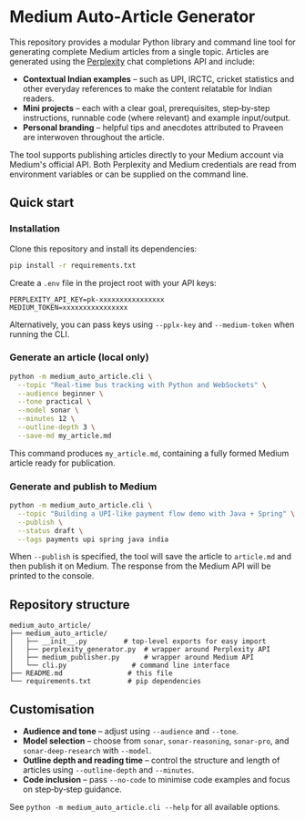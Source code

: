 # Medium Auto‑Article Generator

This repository provides a modular Python library and command line tool for
generating complete Medium articles from a single topic. Articles are generated
using the [Perplexity](https://www.perplexity.ai) chat completions API and
include:

* **Contextual Indian examples** – such as UPI, IRCTC, cricket statistics and
  other everyday references to make the content relatable for Indian readers.
* **Mini projects** – each with a clear goal, prerequisites, step‑by‑step
  instructions, runnable code (where relevant) and example input/output.
* **Personal branding** – helpful tips and anecdotes attributed to Praveen are
  interwoven throughout the article.

The tool supports publishing articles directly to your Medium account via
Medium's official API. Both Perplexity and Medium credentials are read from
environment variables or can be supplied on the command line.

## Quick start

### Installation

Clone this repository and install its dependencies:

```bash
pip install -r requirements.txt
```

Create a `.env` file in the project root with your API keys:

```dotenv
PERPLEXITY_API_KEY=pk-xxxxxxxxxxxxxxxx
MEDIUM_TOKEN=xxxxxxxxxxxxxxxx
```

Alternatively, you can pass keys using `--pplx-key` and `--medium-token` when
running the CLI.

### Generate an article (local only)

```bash
python -m medium_auto_article.cli \
  --topic "Real‑time bus tracking with Python and WebSockets" \
  --audience beginner \
  --tone practical \
  --model sonar \
  --minutes 12 \
  --outline-depth 3 \
  --save-md my_article.md
```

This command produces `my_article.md`, containing a fully formed Medium article
ready for publication.

### Generate and publish to Medium

```bash
python -m medium_auto_article.cli \
  --topic "Building a UPI‑like payment flow demo with Java + Spring" \
  --publish \
  --status draft \
  --tags payments upi spring java india
```

When `--publish` is specified, the tool will save the article to `article.md`
and then publish it on Medium. The response from the Medium API will be
printed to the console.

## Repository structure

```text
medium_auto_article/
├── medium_auto_article/
│   ├── __init__.py         # top‑level exports for easy import
│   ├── perplexity_generator.py  # wrapper around Perplexity API
│   ├── medium_publisher.py      # wrapper around Medium API
│   └── cli.py                # command line interface
├── README.md                # this file
└── requirements.txt         # pip dependencies
```

## Customisation

* **Audience and tone** – adjust using `--audience` and `--tone`.
* **Model selection** – choose from `sonar`, `sonar-reasoning`, `sonar-pro`,
  and `sonar-deep-research` with `--model`.
* **Outline depth and reading time** – control the structure and length of
  articles using `--outline-depth` and `--minutes`.
* **Code inclusion** – pass `--no-code` to minimise code examples and focus on
  step‑by‑step guidance.

See `python -m medium_auto_article.cli --help` for all available options.
